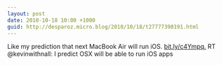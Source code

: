 ```yaml
---
layout: post
date: 2010-10-18 10:00 +1000
guid: http://desparoz.micro.blog/2010/10/18/t27777390191.html
---
```

Like my prediction that next MacBook Air will run iOS. [bit.ly/c4Ympq.](http://bit.ly/c4Ympq.) RT @kevinwithnall: I predict OSX will be able to run iOS apps
